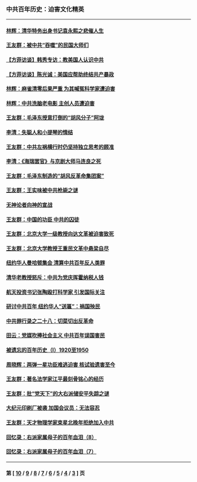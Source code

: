 ### 中共百年历史：迫害文化精英
---
#### [林辉：清华特务出身书记袁永熙之悲催人生](../../pages/nf1176111/n13997413.md?06020430) 
#### [王友群：被中共“吞噬”的民国大师们](../../pages/nf1176111/n13942620.md?06020430) 
#### [【方菲访谈】韩秀专访：教美国人认识中共](../../pages/nf1176111/n13821310.md?06020430) 
#### [【方菲访谈】陈光诚：美国应帮助终结共产暴政](../../pages/nf1176111/n13759521.md?06020430) 
#### [林辉：麻雀清零后果严重 为其喊冤科学家遭迫害](../../pages/nf1176111/n13746900.md?06020430) 
#### [林辉：中共洗脑老电影 主创人员遭迫害](../../pages/nf1176111/n13699437.md?06020430) 
#### [王友群：毛泽东授意打倒的“胡风分子”阿垅](../../pages/nf1176111/n13592541.md?06020430) 
#### [李清：失聪人和小提琴的情结](../../pages/nf1176111/n13459280.md?06020430) 
#### [王友群：中共左祸横行时仍坚持独立思考的顾准](../../pages/nf1176111/n13444722.md?06020430) 
#### [李清：《海瑞罢官》与京剧大师马连良之死](../../pages/nf1176111/n13412316.md?06020430) 
#### [王友群：毛泽东制造的“胡风反革命集团案”](../../pages/nf1176111/n13324909.md?06020430) 
#### [王友群：王实味被中共枪毙之谜](../../pages/nf1176111/n13307502.md?06020430) 
#### [无神论者向神的宣战](../../pages/nf1176111/n13281535.md?06020430) 
#### [王友群：中国的功臣 中共的囚徒](../../pages/nf1176111/n13291790.md?06020430) 
#### [王友群：北京大学一级教授向达文革被迫害致死](../../pages/nf1176111/n13150966.md?06020430) 
#### [王友群：北京大学教授王重民文革中悬梁自尽](../../pages/nf1176111/n13084645.md?06020430) 
#### [纽约华人曼哈顿集会 清算中共百年反人类罪](../../pages/nf1176111/n13084157.md?06020430) 
#### [清华老教授怒斥：中共为党庆挥霍纳税人钱](../../pages/nf1176111/n13071430.md?06020430) 
#### [航天投资书记张陶殴打科学家 引发国际关注](../../pages/nf1176111/n13069132.md?06020430) 
#### [研讨中共百年 纽约华人“送匾”：祸国殃民](../../pages/nf1176111/n13057367.md?06020430) 
#### [中共罪行录之二十八：切菜切出反革命](../../pages/nf1176111/n13030600.md?06020430) 
#### [田云：党媒吹捧社会主义 中共百年误国害民](../../pages/nf1176111/n13006682.md?06020430) 
#### [被遗忘的百年历史（I）1920至1950](../../pages/nf1176111/n12986411.md?06020430) 
#### [周晓辉：两弹一星功臣难逃迫害 核试验遗害至今](../../pages/nf1176111/n12974997.md?06020430) 
#### [王友群：著名法学家江平最刻骨铭心的经历](../../pages/nf1176111/n12970787.md?06020430) 
#### [王友群：批“党天下”的大右派储安平失踪之谜](../../pages/nf1176111/n12954229.md?06020430) 
#### [大纪元印刷厂被袭 加国会议员：无法容忍](../../pages/nf1176111/n12883028.md?06020430) 
#### [王友群：天才物理学家束星北晚年拒绝加入中共](../../pages/nf1176111/n12792913.md?06020430) 
#### [回忆录：右派家属母子的百年血泪（8）](../../pages/nf1176111/n12706196.md?06020430) 
#### [回忆录：右派家属母子的百年血泪（7）](../../pages/nf1176111/n12706191.md?06020430) 

---
#### 第 [ [10](./10.md?06020430) / [9](./9.md?06020430) / [8](./8.md?06020430) / [7](./7.md?06020430) / [6](./6.md?06020430) / [5](./5.md?06020430) / [4](./4.md?06020430) / [3](./3.md?06020430) ] 页
